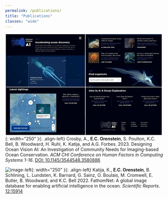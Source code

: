 ```yaml
---
permalink: /publications/
title: "Publications"
classes: "wide"
---
```

![image-left](/assets/images/chi23-208-fig2.jpg){: width="250" }{: .align-left} Crosby, A., **E.C. Orenstein**, S. Poulton, K.C. Bell, B. Woodward, H. Ruhl, K. Katija, and A.G. Forbes. 2023. Designing Ocean Vision AI: An Investigation of Community Needs for Imaging-based Ocean Conservation. *ACM CHI Conference on Human Factors in Computing Systems 1-16*. [DOI: 10.1145/3544548.3580886](https://doi.org/10.1145/3544548.3580886)

![image-left](/assets/images/2023-fathomnet-sci-rep.png){: width="250" }{: .align-left} Katija, K., **E.C. Orenstein**, B. Schlining, L. Lundsten, K. Barnard, G. Sainz, O. Boulais, M. Cromwell, E. Butler, B. Woodward, and K.C. Bell 2022. FathomNet: A global image database for enabling artificial intelligence in the ocean. *Scientific Reports*. [12:15914](https://doi.org/10.1038/s41598-022-19939-2)
